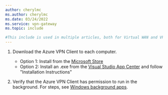 ```yaml
---
author: cherylmc
ms.author: cherylmc
ms.date: 03/24/2022
ms.service: vpn-gateway
ms.topic: include

#This include is used in multiple articles, both for Virtual WAN and VPN Gateway. Before modifying, verify that any changes apply to all articles that use this include.
---
```

1. Download the Azure VPN Client to each computer.
   *  Option 1: Install from the [Microsoft Store](https://go.microsoft.com/fwlink/?linkid=2117554)
   *  Option 2: Install an .exe from the [Visual Studio App Center](https://install.appcenter.ms/users/user-microsoft/apps/azure-vpn-client-1/distribution_groups/publicgroup/releases/7) and follow "Installation Instructions"

2. Verify that the Azure VPN Client has permission to run in the background. For steps, see [Windows background apps](https://support.microsoft.com/windows/windows-background-apps-and-your-privacy-83f2de44-d2d9-2b29-4649-2afe0913360a#ID0EBD=Windows_11).
